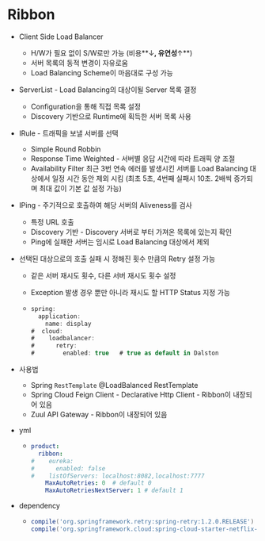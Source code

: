 # Ribbon

- Client Side Load Balancer 
  -  H/W가 필요 없이 S/W로만 가능 (비용**↓**, 유연성**↑**)
  - 서버 목록의 동적 변경이 자유로움
  - Load Balancing Scheme이 마음대로 구성 가능



- ServerList - Load Balancing의 대상이될 Server 목록 결정 
  - Configuration을 통해 직접 목록 설정 
  - Discovery 기반으로 Runtime에 획득한 서버 목록 사용 
- IRule - 트래픽을 보낼 서버를 선택
  - Simple Round Robbin
  -  Response Time Weighted - 서버별 응답 시간에 따라 트래픽 양 조절 
  -  Availability Filter  최근 3번 연속 에러를 발생시킨 서버를 Load Balancing 대상에서 일정 시간 동안 제외 시킴 (최초 5초, 4번째 실패시 10초. 2배씩 증가되며 최대 값이 기본 값 설정 가능) 

- IPing - 주기적으로 호출하여 해당 서버의 Aliveness를 검사
  - 특정 URL 호출
  - Discovery 기반 - Discovery 서버로 부터 가져온 목록에 있는지 확인
  - Ping에 실패한 서버는 임시로 Load Balancing 대상에서 제외



- 선택된 대상으로의 호출 실패 시 정해진 횟수 만큼의 Retry 설정 가능

  - 같은 서버 재시도 횟수, 다른 서버 재시도 횟수 설정

  - Exception 발생 경우 뿐만 아니라 재시도 할 HTTP Status 지정 가능

  - ```groovy
    spring:
      application:
        name: display
    #  cloud:
    #    loadbalancer:
    #      retry:
    #        enabled: true   # true as default in Dalston
    ```



- 사용법 
  - Spring `RestTemplate` @LoadBalanced RestTemplate 
  - Spring Cloud Feign Client - Declarative Http Client - Ribbon이 내장되어 있음 
  -  Zuul API Gateway - Ribbon이 내장되어 있음 



- yml 

  - ```yml
    product:
      ribbon:
    #    eureka:
    #      enabled: false
    #    listOfServers: localhost:8082,localhost:7777
        MaxAutoRetries: 0  # default 0
        MaxAutoRetriesNextServer: 1 # default 1
    ```

    

- dependency 

  - ```groovy
    compile('org.springframework.retry:spring-retry:1.2.0.RELEASE')
    compile('org.springframework.cloud:spring-cloud-starter-netflix-ribbon')
    ```